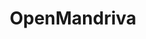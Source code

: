 ---
description: "OpenMandriva is a 100% community controlled Linux distribution.\r\n\
  With (as of December 2020) Plasma 5.20.4, KDE Frameworks 5.77, Qt 5.12.2 and LibreOffice\
  \ 7.1, it is one of the most current distributions available.\r\nOpenMandriva was\
  \ the first Linux distribution to switch to a clang based toolchain. In the current\
  \ version, even the kernel is built with clang 11.\r\nWhile the primary focus of\
  \ OpenMandriva is on the desktop, its repositories also contain a state of the art\
  \ server stack."
layout: stand
logo: stands/openmandriva/logo.png
new_this_year: "OpenMandriva has come a long way in porting to new hardware: In addition\
  \ to the traditional x86_64 distribution and the extra version optimized specifically\
  \ for AMD Ryzen processors, OpenMandriva now runs on Pinebook Pro, Cubox Pulse,\
  \ various ARM devboards, and UEFI capable Aarch64 servers. A phone stack running\
  \ on PinePhone is in the works (and ready for initial use). A RISC-V port is also\
  \ in the works (presently running in qemu) and should be ready for daily use shortly\
  \ after we can get our hands on Hifive Unmatched boards.\r\nWith the 4.2 release\
  \ done, our main focus has moved to 5.0 - which will bring many improvements to\
  \ the core system, such as making crosscompiling and targeting multiple architectures\
  \ easier than ever."
showcase: "OpenMandriva is aiming at being easy to get into for newbies, while being\
  \ one of the most innovative distributions for developers. We were the first to\
  \ switch to the clang toolchain, and are working on new interesting developer features\
  \ for our 5.0 release.\r\nOpenMandriva can work on x86_64 systems as well as aarch64\
  \ (not sharing some other distributions' limitation to UEFI compliant aarch64 server\
  \ platforms), and can run as a desktop, workstation, server, or - since the advent\
  \ of OpenMandriva on PinePhone - smartphone.\r\nYou may want to pay us a visit if\
  \ you're interested in getting into Linux or you're looking for a project that can\
  \ use your help as a volunteer.\r\n\r\nOpenMandriva is not based on any other distribution.\
  \ Contributors who are so inclined can do more than just submit a new theme or add\
  \ an extra package."
themes:
- Operating systems
title: OpenMandriva
website: http://openmandriva.org/
show_on_overview: true
---